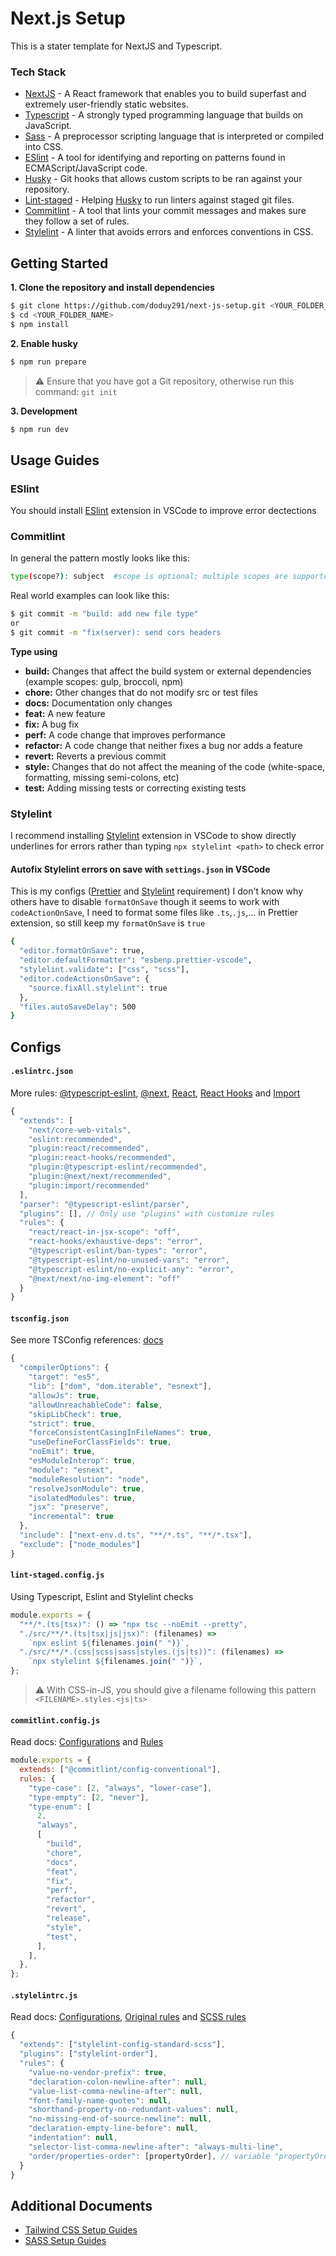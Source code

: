 # Next.js Setup

This is a stater template for NextJS and Typescript.

### Tech Stack

- [NextJS](https://nextjs.org) - A React framework that enables you to build superfast and extremely user-friendly static websites.
- [Typescript](https://www.typescriptlang.org) - A strongly typed programming language that builds on JavaScript.
- [Sass](https://sass-lang.com) - A preprocessor scripting language that is interpreted or compiled into CSS.
- [ESlint](https://eslint.org) - A tool for identifying and reporting on patterns found in ECMAScript/JavaScript code.
- [Husky](https://www.npmjs.com/package/husky) - Git hooks that allows custom scripts to be ran against your repository.
- [Lint-staged](https://github.com/okonet/lint-staged) - Helping [Husky](https://www.npmjs.com/package/husky) to run linters against staged git files.
- [Commitlint](https://commitlint.js.org/#/) - A tool that lints your commit messages and makes sure they follow a set of rules.
- [Stylelint](https://stylelint.io) - A linter that avoids errors and enforces conventions in CSS.

## Getting Started

**1. Clone the repository and install dependencies**

```bash
$ git clone https://github.com/doduy291/next-js-setup.git <YOUR_FOLDER_NAME>
$ cd <YOUR_FOLDER_NAME>
$ npm install
```

**2. Enable husky**

```bash
$ npm run prepare
```

> ⚠️ Ensure that you have got a Git repository, otherwise run this command: `git init`

**3. Development**

```bash
$ npm run dev
```

## Usage Guides

### ESlint

You should install [ESlint](https://marketplace.visualstudio.com/items?itemName=dbaeumer.vscode-eslint) extension in VSCode to improve error dectections

### Commitlint

In general the pattern mostly looks like this:

```bash
type(scope?): subject  #scope is optional; multiple scopes are supported (current delimiter options: "/", "\" and ",")
```

Real world examples can look like this:

```bash
$ git commit -m "build: add new file type"
or
$ git commit -m "fix(server): send cors headers
```

**Type using**

- **build:** Changes that affect the build system or external dependencies (example scopes: gulp, broccoli, npm)
- **chore:** Other changes that do not modify src or test files
- **docs:** Documentation only changes
- **feat:** A new feature
- **fix:** A bug fix
- **perf:** A code change that improves performance
- **refactor:** A code change that neither fixes a bug nor adds a feature
- **revert:** Reverts a previous commit
- **style:** Changes that do not affect the meaning of the code (white-space, formatting, missing semi-colons, etc)
- **test:** Adding missing tests or correcting existing tests

### Stylelint

I recommend installing [Stylelint](https://marketplace.visualstudio.com/items?itemName=stylelint.vscode-stylelint) extension in VSCode to show directly underlines for errors rather than typing `npx stylelint <path>` to check error

#### Autofix Stylelint errors on save with **`settings.json`** in VSCode

This is my configs ([Prettier](https://marketplace.visualstudio.com/items?itemName=esbenp.prettier-vscode) and [Stylelint](https://marketplace.visualstudio.com/items?itemName=stylelint.vscode-stylelint) requirement)
I don't know why others have to disable `formatOnSave` though it seems to work with `codeActionOnSave`, I need to format some files like `.ts`,`.js`,... in Prettier extension, so still keep my `formatOnSave` is `true`

```bash
{
  "editor.formatOnSave": true,
  "editor.defaultFormatter": "esbenp.prettier-vscode",
  "stylelint.validate": ["css", "scss"],
  "editor.codeActionsOnSave": {
    "source.fixAll.stylelint": true
  },
  "files.autoSaveDelay": 500
}
```

## Configs

#### **`.eslintrc.json`**

More rules: [@typescript-eslint](https://typescript-eslint.io/rules/), [@next](https://nextjs.org/docs/basic-features/eslint#eslint-plugin), [React](https://github.com/jsx-eslint/eslint-plugin-react#list-of-supported-rules), [React Hooks](https://github.com/facebook/react/tree/main/packages/eslint-plugin-react-hooks#eslint-plugin-react-hooks) and [Import](https://www.npmjs.com/package/eslint-plugin-import)

```js
{
  "extends": [
    "next/core-web-vitals",
    "eslint:recommended",
    "plugin:react/recommended",
    "plugin:react-hooks/recommended",
    "plugin:@typescript-eslint/recommended",
    "plugin:@next/next/recommended",
    "plugin:import/recommended"
  ],
  "parser": "@typescript-eslint/parser",
  "plugins": [], // Only use "plugins" with customize rules
  "rules": {
    "react/react-in-jsx-scope": "off",
    "react-hooks/exhaustive-deps": "error",
    "@typescript-eslint/ban-types": "error",
    "@typescript-eslint/no-unused-vars": "error",
    "@typescript-eslint/no-explicit-any": "error",
    "@next/next/no-img-element": "off"
  }
}

```

#### **`tsconfig.json`**

See more TSConfig references: [docs](https://www.typescriptlang.org/tsconfig)

```js
{
  "compilerOptions": {
    "target": "es5",
    "lib": ["dom", "dom.iterable", "esnext"],
    "allowJs": true,
    "allowUnreachableCode": false,
    "skipLibCheck": true,
    "strict": true,
    "forceConsistentCasingInFileNames": true,
    "useDefineForClassFields": true,
    "noEmit": true,
    "esModuleInterop": true,
    "module": "esnext",
    "moduleResolution": "node",
    "resolveJsonModule": true,
    "isolatedModules": true,
    "jsx": "preserve",
    "incremental": true
  },
  "include": ["next-env.d.ts", "**/*.ts", "**/*.tsx"],
  "exclude": ["node_modules"]
}
```

#### **`lint-staged.config.js`**

Using Typescript, Eslint and Stylelint checks

```js
module.exports = {
  "**/*.(ts|tsx)": () => "npx tsc --noEmit --pretty",
  "./src/**/*.(ts|tsx|js|jsx)": (filenames) =>
    `npx eslint ${filenames.join(" ")}`,
  "./src/**/*.(css|scss|sass|styles.(js|ts))": (filenames) =>
    `npx stylelint ${filenames.join(" ")}`,
};
```

> ⚠️ With CSS-in-JS, you should give a filename following this pattern `<FILENAME>.styles.<js|ts>`

#### **`commitlint.config.js`**

Read docs: [Configurations](https://commitlint.js.org/#/reference-configuration?id=configuration) and [Rules](https://commitlint.js.org/#/reference-rules?id=rules)

```js
module.exports = {
  extends: ["@commitlint/config-conventional"],
  rules: {
    "type-case": [2, "always", "lower-case"],
    "type-empty": [2, "never"],
    "type-enum": [
      2,
      "always",
      [
        "build",
        "chore",
        "docs",
        "feat",
        "fix",
        "perf",
        "refactor",
        "revert",
        "release",
        "style",
        "test",
      ],
    ],
  },
};
```

#### **`.stylelintrc.js`**

Read docs: [Configurations](https://stylelint.io/user-guide/configure), [Original rules](https://commitlint.js.org/#/reference-rules?id=rules) and [SCSS rules](https://github.com/stylelint-scss/stylelint-config-standard-scss/blob/main/index.js)

```js
{
  "extends": ["stylelint-config-standard-scss"],
  "plugins": ["stylelint-order"],
  "rules": {
    "value-no-vendor-prefix": true,
    "declaration-colon-newline-after": null,
    "value-list-comma-newline-after": null,
    "font-family-name-quotes": null,
    "shorthand-property-no-redundant-values": null,
    "no-missing-end-of-source-newline": null,
    "declaration-empty-line-before": null,
    "indentation": null,
    "selector-list-comma-newline-after": "always-multi-line",
    "order/properties-order": [propertyOrder], // variable "propertyOrder in ".stylelintrc.js"
  }
}

```

## Additional Documents

- [Tailwind CSS Setup Guides](https://github.com/doduy291/next-js-setup/blob/master/docs/guide-tailwind-css-setup.md)
- [SASS Setup Guides](https://github.com/doduy291/next-js-setup/blob/master/docs/guide-sass-setup.md)
